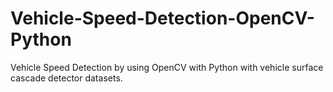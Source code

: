 # Vehicle-Speed-Detection-OpenCV-Python
Vehicle Speed Detection by using OpenCV with Python with vehicle surface cascade detector datasets.
